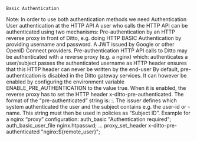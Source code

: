     Basic Authentication

Note: In order to use both authentication methods we need 
Authentication
User authentication at the HTTP API
A user who calls the HTTP API can be authenticated using two mechanisms:
Pre-authentication by an HTTP reverse proxy in front of Ditto, e.g. doing HTTP BASIC Authentication by providing username and password.
A JWT issued by Google or other OpenID Connect providers.
Pre-authentication
HTTP API calls to Ditto may be authenticated with a reverse proxy (e.g. a nginx) which:
authenticates a user/subject
passes the authenticated username as HTTP header
ensures that this HTTP header can never be written by the end-user
By default, pre-authentication is disabled in the Ditto gateway services. It can however be enabled by configuring the environment variable ENABLE_PRE_AUTHENTICATION to the value true.
When it is enabled, the reverse proxy has to set the HTTP header x-ditto-pre-authenticated.
The format of the “pre-authenticated” string is: <issuer>:<subject>. The issuer defines which system authenticated the user and the subject contains e.g. the user-id or -name.
This string must then be used in policies as “Subject ID”.
Example for a nginx “proxy” configuration:
auth_basic                    "Authentication required";
auth_basic_user_file          nginx.htpasswd;
...
proxy_set_header              x-ditto-pre-authenticated "nginx:${remote_user}";
